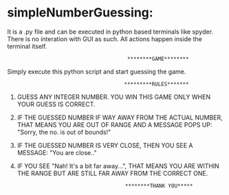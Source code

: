 # simpleNumberGuessing:

It is a .py file and can be executed in python based terminals like spyder. There is no interation with GUI as such.
All actions happen inside the terminal itself. 

                                           ********GAME********


Simply execute this python script and start guessing the game.



                                          *********RULES*******
                                          
1. GUESS ANY INTEGER NUMBER. YOU WIN THIS GAME ONLY WHEN YOUR GUESS IS CORRECT.
2. IF THE GUESSED NUMBER IF WAY AWAY FROM THE ACTUAL NUMBER, THAT MEANS YOU ARE OUT OF RANGE AND A MESSAGE POPS UP: "Sorry, the no. is out of bounds!"
3. IF THE GUESSED NUMBER IS VERY CLOSE, THEN YOU SEE A MESSAGE: "You are close.."
4. IF YOU SEE "Nah! It's a bit far away...", THAT MEANS YOU ARE WITHIN THE RANGE BUT ARE STILL FAR AWAY FROM THE CORRECT ONE.


                                          ********THANK YOU*****
